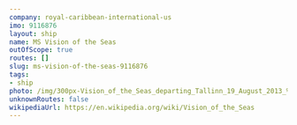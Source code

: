 ```yaml
---
company: royal-caribbean-international-us
imo: 9116876
layout: ship
name: MS Vision of the Seas
outOfScope: true
routes: []
slug: ms-vision-of-the-seas-9116876
tags:
- ship
photo: /img/300px-Vision_of_the_Seas_departing_Tallinn_19_August_2013_%28cropped%29.JPG
unknownRoutes: false
wikipediaUrl: https://en.wikipedia.org/wiki/Vision_of_the_Seas
---
```

